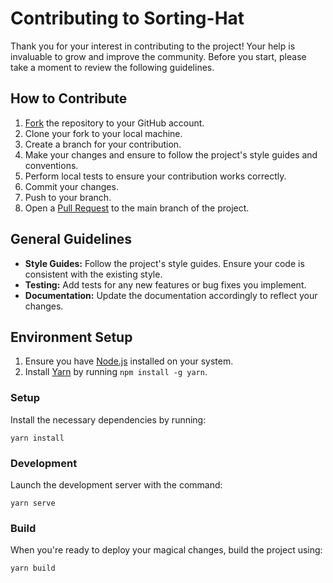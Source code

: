 # Contributing to Sorting-Hat

Thank you for your interest in contributing to the project! Your help is invaluable to grow and improve the community. Before you start, please take a moment to review the following guidelines.

## How to Contribute

1. [Fork](https://help.github.com/en/articles/fork-a-repo) the repository to your GitHub account.
2. Clone your fork to your local machine.
3. Create a branch for your contribution.
4. Make your changes and ensure to follow the project's style guides and conventions.
5. Perform local tests to ensure your contribution works correctly.
6. Commit your changes.
7. Push to your branch.
8. Open a [Pull Request](https://help.github.com/en/articles/creating-a-pull-request) to the main branch of the project.

## General Guidelines

- **Style Guides:** Follow the project's style guides. Ensure your code is consistent with the existing style.
- **Testing:** Add tests for any new features or bug fixes you implement.
- **Documentation:** Update the documentation accordingly to reflect your changes.

## Environment Setup

1. Ensure you have [Node.js](https://nodejs.org/) installed on your system.
2. Install [Yarn](https://yarnpkg.com/) by running `npm install -g yarn`.

### Setup
Install the necessary dependencies by running:
```
yarn install
```

### Development
Launch the development server with the command:
```
yarn serve
```

### Build
When you're ready to deploy your magical changes, build the project using:
```
yarn build
```
